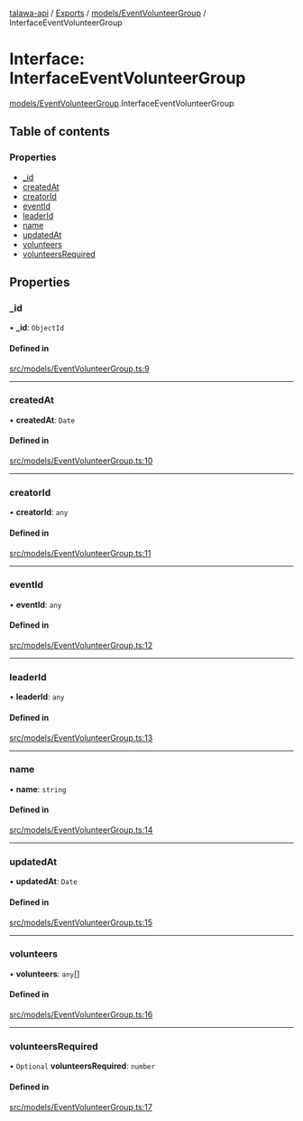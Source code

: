 [talawa-api](../README.md) / [Exports](../modules.md) / [models/EventVolunteerGroup](../modules/models_EventVolunteerGroup.md) / InterfaceEventVolunteerGroup

# Interface: InterfaceEventVolunteerGroup

[models/EventVolunteerGroup](../modules/models_EventVolunteerGroup.md).InterfaceEventVolunteerGroup

## Table of contents

### Properties

- [\_id](models_EventVolunteerGroup.InterfaceEventVolunteerGroup.md#_id)
- [createdAt](models_EventVolunteerGroup.InterfaceEventVolunteerGroup.md#createdat)
- [creatorId](models_EventVolunteerGroup.InterfaceEventVolunteerGroup.md#creatorid)
- [eventId](models_EventVolunteerGroup.InterfaceEventVolunteerGroup.md#eventid)
- [leaderId](models_EventVolunteerGroup.InterfaceEventVolunteerGroup.md#leaderid)
- [name](models_EventVolunteerGroup.InterfaceEventVolunteerGroup.md#name)
- [updatedAt](models_EventVolunteerGroup.InterfaceEventVolunteerGroup.md#updatedat)
- [volunteers](models_EventVolunteerGroup.InterfaceEventVolunteerGroup.md#volunteers)
- [volunteersRequired](models_EventVolunteerGroup.InterfaceEventVolunteerGroup.md#volunteersrequired)

## Properties

### \_id

• **\_id**: `ObjectId`

#### Defined in

[src/models/EventVolunteerGroup.ts:9](https://github.com/PalisadoesFoundation/talawa-api/blob/e5f7a9d/src/models/EventVolunteerGroup.ts#L9)

___

### createdAt

• **createdAt**: `Date`

#### Defined in

[src/models/EventVolunteerGroup.ts:10](https://github.com/PalisadoesFoundation/talawa-api/blob/e5f7a9d/src/models/EventVolunteerGroup.ts#L10)

___

### creatorId

• **creatorId**: `any`

#### Defined in

[src/models/EventVolunteerGroup.ts:11](https://github.com/PalisadoesFoundation/talawa-api/blob/e5f7a9d/src/models/EventVolunteerGroup.ts#L11)

___

### eventId

• **eventId**: `any`

#### Defined in

[src/models/EventVolunteerGroup.ts:12](https://github.com/PalisadoesFoundation/talawa-api/blob/e5f7a9d/src/models/EventVolunteerGroup.ts#L12)

___

### leaderId

• **leaderId**: `any`

#### Defined in

[src/models/EventVolunteerGroup.ts:13](https://github.com/PalisadoesFoundation/talawa-api/blob/e5f7a9d/src/models/EventVolunteerGroup.ts#L13)

___

### name

• **name**: `string`

#### Defined in

[src/models/EventVolunteerGroup.ts:14](https://github.com/PalisadoesFoundation/talawa-api/blob/e5f7a9d/src/models/EventVolunteerGroup.ts#L14)

___

### updatedAt

• **updatedAt**: `Date`

#### Defined in

[src/models/EventVolunteerGroup.ts:15](https://github.com/PalisadoesFoundation/talawa-api/blob/e5f7a9d/src/models/EventVolunteerGroup.ts#L15)

___

### volunteers

• **volunteers**: `any`[]

#### Defined in

[src/models/EventVolunteerGroup.ts:16](https://github.com/PalisadoesFoundation/talawa-api/blob/e5f7a9d/src/models/EventVolunteerGroup.ts#L16)

___

### volunteersRequired

• `Optional` **volunteersRequired**: `number`

#### Defined in

[src/models/EventVolunteerGroup.ts:17](https://github.com/PalisadoesFoundation/talawa-api/blob/e5f7a9d/src/models/EventVolunteerGroup.ts#L17)
